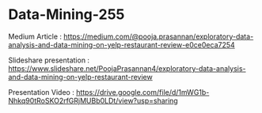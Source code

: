 # Data-Mining-255

Medium Article : https://medium.com/@pooja.prasannan/exploratory-data-analysis-and-data-mining-on-yelp-restaurant-review-e0ce0eca7254

Slideshare presentation : https://www.slideshare.net/PoojaPrasannan4/exploratory-data-analysis-and-data-mining-on-yelp-restaurant-review

Presentation Video : https://drive.google.com/file/d/1mWG1b-Nhkq90tRoSKO2rfGRjMUBb0LDt/view?usp=sharing
